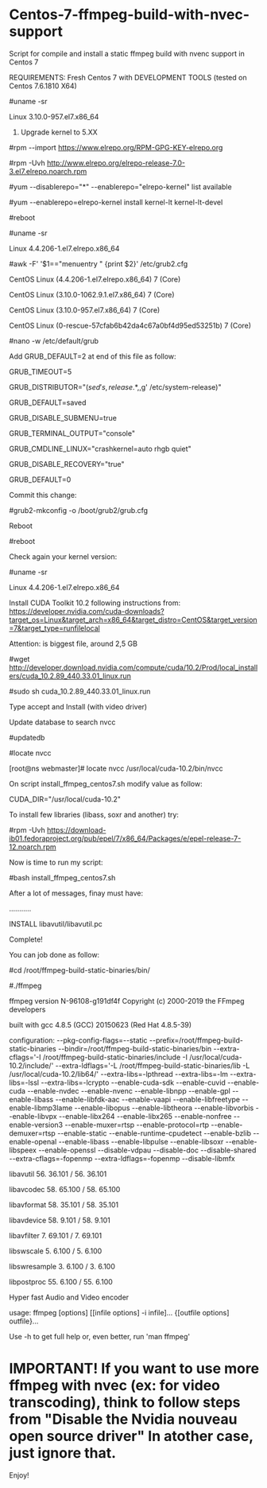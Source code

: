 # Centos-7-ffmpeg-build-with-nvec-support
Script for compile and install a static ffmpeg build with nvenc support in Centos 7

REQUIREMENTS:
Fresh Centos 7 with DEVELOPMENT TOOLS (tested on Centos 7.6.1810 X64)

#uname -sr

Linux 3.10.0-957.el7.x86_64

1. Upgrade kernel to 5.XX

#rpm --import https://www.elrepo.org/RPM-GPG-KEY-elrepo.org

#rpm -Uvh http://www.elrepo.org/elrepo-release-7.0-3.el7.elrepo.noarch.rpm

#yum --disablerepo="*" --enablerepo="elrepo-kernel" list available

#yum --enablerepo=elrepo-kernel install kernel-lt kernel-lt-devel

#reboot

#uname -sr

Linux 4.4.206-1.el7.elrepo.x86_64

#awk -F\' '$1=="menuentry " {print $2}' /etc/grub2.cfg

CentOS Linux (4.4.206-1.el7.elrepo.x86_64) 7 (Core)

CentOS Linux (3.10.0-1062.9.1.el7.x86_64) 7 (Core)

CentOS Linux (3.10.0-957.el7.x86_64) 7 (Core)

CentOS Linux (0-rescue-57cfab6b42da4c67a0bf4d95ed53251b) 7 (Core)


#nano -w /etc/default/grub

Add GRUB_DEFAULT=2 at end of this file as follow:

GRUB_TIMEOUT=5

GRUB_DISTRIBUTOR="$(sed 's, release .*$,,g' /etc/system-release)"

GRUB_DEFAULT=saved

GRUB_DISABLE_SUBMENU=true

GRUB_TERMINAL_OUTPUT="console"

GRUB_CMDLINE_LINUX="crashkernel=auto rhgb quiet"

GRUB_DISABLE_RECOVERY="true"

GRUB_DEFAULT=0

Commit this change:

#grub2-mkconfig -o /boot/grub2/grub.cfg 

Reboot

#reboot

Check again your kernel version:

#uname -sr

Linux 4.4.206-1.el7.elrepo.x86_64


Install CUDA Toolkit 10.2 following instructions from: https://developer.nvidia.com/cuda-downloads?target_os=Linux&target_arch=x86_64&target_distro=CentOS&target_version=7&target_type=runfilelocal

Attention: is biggest file, around 2,5 GB

#wget http://developer.download.nvidia.com/compute/cuda/10.2/Prod/local_installers/cuda_10.2.89_440.33.01_linux.run

#sudo sh cuda_10.2.89_440.33.01_linux.run

Type accept and Install (with video driver)

Update database to search nvcc

#updatedb

#locate nvcc

[root@ns webmaster]# locate nvcc
/usr/local/cuda-10.2/bin/nvcc

On script install_ffmpeg_centos7.sh modify value as follow:

CUDA_DIR="/usr/local/cuda-10.2"

To install few libraries (libass, soxr and another) try:

#rpm -Uvh https://download-ib01.fedoraproject.org/pub/epel/7/x86_64/Packages/e/epel-release-7-12.noarch.rpm

Now is time to run my script:

#bash install_ffmpeg_centos7.sh

After a lot of messages, finay must have:

...........

INSTALL libavutil/libavutil.pc

Complete!

You can job done as follow:

#cd /root/ffmpeg-build-static-binaries/bin/

#./ffmpeg

ffmpeg version N-96108-g191df4f Copyright (c) 2000-2019 the FFmpeg developers

  built with gcc 4.8.5 (GCC) 20150623 (Red Hat 4.8.5-39)
  
  configuration: --pkg-config-flags=--static --prefix=/root/ffmpeg-build-static-binaries --bindir=/root/ffmpeg-build-static-binaries/bin --extra-cflags='-I /root/ffmpeg-build-static-binaries/include -I /usr/local/cuda-10.2/include/' --extra-ldflags='-L /root/ffmpeg-build-static-binaries/lib -L /usr/local/cuda-10.2/lib64/' --extra-libs=-lpthread --extra-libs=-lm --extra-libs=-lssl --extra-libs=-lcrypto --enable-cuda-sdk --enable-cuvid --enable-cuda --enable-nvdec --enable-nvenc --enable-libnpp --enable-gpl --enable-libass --enable-libfdk-aac --enable-vaapi --enable-libfreetype --enable-libmp3lame --enable-libopus --enable-libtheora --enable-libvorbis --enable-libvpx --enable-libx264 --enable-libx265 --enable-nonfree --enable-version3 --enable-muxer=rtsp --enable-protocol=rtp --enable-demuxer=rtsp --enable-static --enable-runtime-cpudetect --enable-bzlib --enable-openal --enable-libass --enable-libpulse --enable-libsoxr --enable-libspeex --enable-openssl --disable-vdpau --disable-doc --disable-shared --extra-cflags=-fopenmp --extra-ldflags=-fopenmp --disable-libmfx
  
  libavutil      56. 36.101 / 56. 36.101
  
  libavcodec     58. 65.100 / 58. 65.100
  
  libavformat    58. 35.101 / 58. 35.101
  
  libavdevice    58.  9.101 / 58.  9.101
  
  libavfilter     7. 69.101 /  7. 69.101
  
  libswscale      5.  6.100 /  5.  6.100
  
  libswresample   3.  6.100 /  3.  6.100
  
  libpostproc    55.  6.100 / 55.  6.100
  
Hyper fast Audio and Video encoder

usage: ffmpeg [options] [[infile options] -i infile]... {[outfile options] outfile}...

Use -h to get full help or, even better, run 'man ffmpeg'

# IMPORTANT! If you want to use more ffmpeg with nvec (ex: for video transcoding), think to follow steps from "Disable the Nvidia nouveau open source driver" In atother case, just ignore that.

Enjoy!






